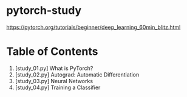 # pytorch-study
https://pytorch.org/tutorials/beginner/deep_learning_60min_blitz.html

# Table of Contents
1. [study_01.py] What is PyTorch?
2. [study_02.py] Autograd: Automatic Differentiation
3. [study_03.py] Neural Networks
4. [study_04.py] Training a Classifier
